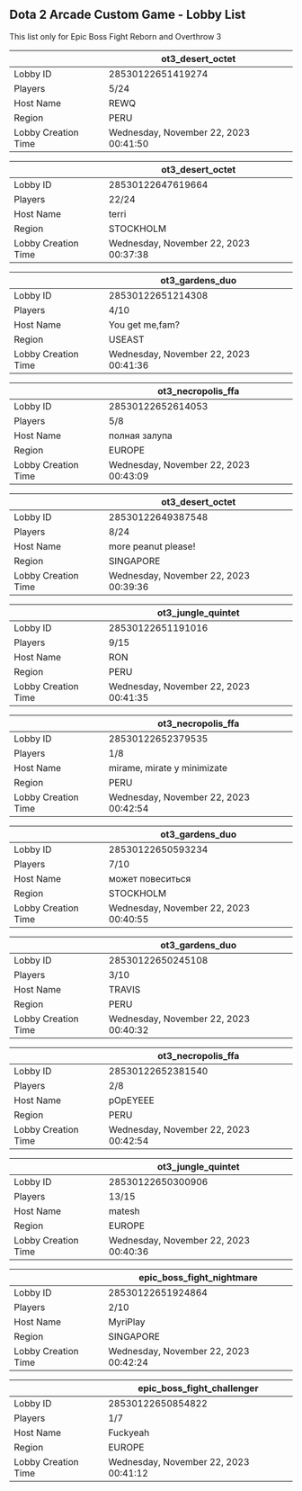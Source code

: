 ## Dota 2 Arcade Custom Game - Lobby List

This list only for Epic Boss Fight Reborn and Overthrow 3

|  | ot3_desert_octet |
| ------ | ------ |
| Lobby ID | 28530122651419274 |
| Players | 5/24 |
| Host Name | REWQ |
| Region | PERU |
| Lobby Creation Time | Wednesday, November 22, 2023 00:41:50 |


|  | ot3_desert_octet |
| ------ | ------ |
| Lobby ID | 28530122647619664 |
| Players | 22/24 |
| Host Name | terri |
| Region | STOCKHOLM |
| Lobby Creation Time | Wednesday, November 22, 2023 00:37:38 |


|  | ot3_gardens_duo |
| ------ | ------ |
| Lobby ID | 28530122651214308 |
| Players | 4/10 |
| Host Name | You get me,fam? |
| Region | USEAST |
| Lobby Creation Time | Wednesday, November 22, 2023 00:41:36 |


|  | ot3_necropolis_ffa |
| ------ | ------ |
| Lobby ID | 28530122652614053 |
| Players | 5/8 |
| Host Name | полная залупа |
| Region | EUROPE |
| Lobby Creation Time | Wednesday, November 22, 2023 00:43:09 |


|  | ot3_desert_octet |
| ------ | ------ |
| Lobby ID | 28530122649387548 |
| Players | 8/24 |
| Host Name | more peanut please! |
| Region | SINGAPORE |
| Lobby Creation Time | Wednesday, November 22, 2023 00:39:36 |


|  | ot3_jungle_quintet |
| ------ | ------ |
| Lobby ID | 28530122651191016 |
| Players | 9/15 |
| Host Name | RON |
| Region | PERU |
| Lobby Creation Time | Wednesday, November 22, 2023 00:41:35 |


|  | ot3_necropolis_ffa |
| ------ | ------ |
| Lobby ID | 28530122652379535 |
| Players | 1/8 |
| Host Name | mirame, mirate y minimizate |
| Region | PERU |
| Lobby Creation Time | Wednesday, November 22, 2023 00:42:54 |


|  | ot3_gardens_duo |
| ------ | ------ |
| Lobby ID | 28530122650593234 |
| Players | 7/10 |
| Host Name | может повеситься |
| Region | STOCKHOLM |
| Lobby Creation Time | Wednesday, November 22, 2023 00:40:55 |


|  | ot3_gardens_duo |
| ------ | ------ |
| Lobby ID | 28530122650245108 |
| Players | 3/10 |
| Host Name | TRAVIS |
| Region | PERU |
| Lobby Creation Time | Wednesday, November 22, 2023 00:40:32 |


|  | ot3_necropolis_ffa |
| ------ | ------ |
| Lobby ID | 28530122652381540 |
| Players | 2/8 |
| Host Name | pOpEYEEE |
| Region | PERU |
| Lobby Creation Time | Wednesday, November 22, 2023 00:42:54 |


|  | ot3_jungle_quintet |
| ------ | ------ |
| Lobby ID | 28530122650300906 |
| Players | 13/15 |
| Host Name | matesh |
| Region | EUROPE |
| Lobby Creation Time | Wednesday, November 22, 2023 00:40:36 |


|  | epic_boss_fight_nightmare |
| ------ | ------ |
| Lobby ID | 28530122651924864 |
| Players | 2/10 |
| Host Name | MyriPlay |
| Region | SINGAPORE |
| Lobby Creation Time | Wednesday, November 22, 2023 00:42:24 |


|  | epic_boss_fight_challenger |
| ------ | ------ |
| Lobby ID | 28530122650854822 |
| Players | 1/7 |
| Host Name | Fuckyeah |
| Region | EUROPE |
| Lobby Creation Time | Wednesday, November 22, 2023 00:41:12 |


